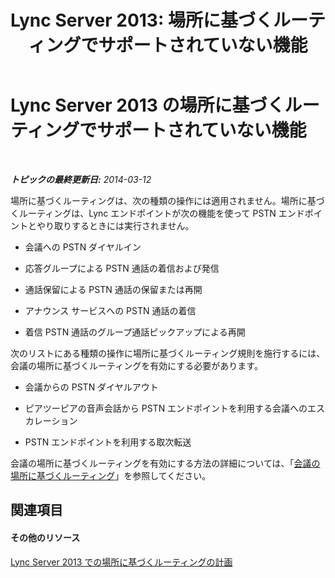 ﻿---
title: 'Lync Server 2013: 場所に基づくルーティングでサポートされていない機能'
TOCTitle: 場所に基づくルーティングでサポートされていない機能
ms:assetid: c3d54953-a7d6-4465-a6c3-ae411b2d8ea9
ms:mtpsurl: https://technet.microsoft.com/ja-jp/library/JJ994071(v=OCS.15)
ms:contentKeyID: 52056697
ms.date: 05/19/2016
mtps_version: v=OCS.15
ms.translationtype: HT
---

# Lync Server 2013 の場所に基づくルーティングでサポートされていない機能

 

_**トピックの最終更新日:** 2014-03-12_

場所に基づくルーティングは、次の種類の操作には適用されません。場所に基づくルーティングは、Lync エンドポイントが次の機能を使って PSTN エンドポイントとやり取りするときには実行されません。

  - 会議への PSTN ダイヤルイン

  - 応答グループによる PSTN 通話の着信および発信

  - 通話保留による PSTN 通話の保留または再開

  - アナウンス サービスへの PSTN 通話の着信

  - 着信 PSTN 通話のグループ通話ピックアップによる再開

次のリストにある種類の操作に場所に基づくルーティング規則を施行するには、会議の場所に基づくルーティングを有効にする必要があります。

  - 会議からの PSTN ダイヤルアウト

  - ピアツーピアの音声会話から PSTN エンドポイントを利用する会議へのエスカレーション

  - PSTN エンドポイントを利用する取次転送

会議の場所に基づくルーティングを有効にする方法の詳細については、「[会議の場所に基づくルーティング](lync-server-2013-location-based-routing-for-conferencing.md)」を参照してください。

## 関連項目

#### その他のリソース

[Lync Server 2013 での場所に基づくルーティングの計画](lync-server-2013-planning-for-location-based-routing.md)

